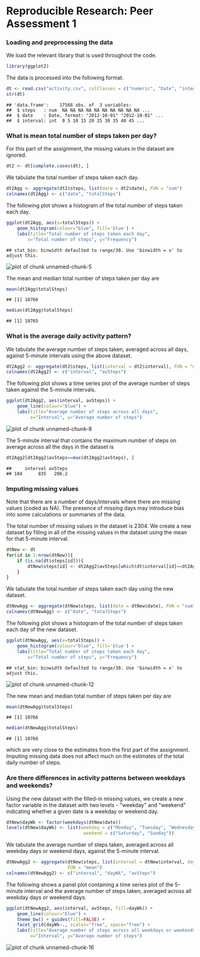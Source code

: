 # Reproducible Research: Peer Assessment 1


### Loading and preprocessing the data
We load the relevant library that is used throughout the code.

```r
library(ggplot2)
```

The data is processed into the following format.

```r
dt <- read.csv("activity.csv", colClasses = c("numeric", "Date", "integer"))
str(dt)
```

```
## 'data.frame':	17568 obs. of  3 variables:
##  $ steps   : num  NA NA NA NA NA NA NA NA NA NA ...
##  $ date    : Date, format: "2012-10-01" "2012-10-01" ...
##  $ interval: int  0 5 10 15 20 25 30 35 40 45 ...
```


### What is mean total number of steps taken per day?
For this part of the assignment, the missing values in the dataset are ignored.

```r
dt2 <- dt[complete.cases(dt), ]
```

We tabulate the total number of steps taken each day.

```r
dt2Agg <- aggregate(dt2$steps, list(date = dt2$date), FUN = "sum")
colnames(dt2Agg) <- c("date", "totalSteps")
```

The following plot shows a histogram of the total number of steps taken each day.

```r
ggplot(dt2Agg, aes(x=totalSteps)) + 
    geom_histogram(colour="blue", fill='blue') + 
    labs(title="Total number of steps taken each day", 
        x="Total number of steps", y="Frequency")
```

```
## stat_bin: binwidth defaulted to range/30. Use 'binwidth = x' to adjust this.
```

![plot of chunk unnamed-chunk-5](PA1_template_files/figure-html/unnamed-chunk-5.png) 

The mean and median total number of steps taken per day are

```r
mean(dt2Agg$totalSteps)
```

```
## [1] 10766
```

```r
median(dt2Agg$totalSteps)
```

```
## [1] 10765
```


### What is the average daily activity pattern?
We tabulate the average number of steps taken, averaged across all days, against 5-minute intervals using the above dataset. 

```r
dt2Agg2 <- aggregate(dt2$steps, list(interval = dt2$interval), FUN = "mean")
colnames(dt2Agg2) <- c("interval", "avSteps")
```

The following plot shows a time series plot of the average number of steps taken against the 5-minute intervals. 

```r
ggplot(dt2Agg2, aes(interval, avSteps)) +
    geom_line(colour="blue") +
    labs(title="Average number of steps across all days", 
         x="Interval", y="Average number of steps")
```

![plot of chunk unnamed-chunk-8](PA1_template_files/figure-html/unnamed-chunk-8.png) 

The 5-minute interval that contains the maximum number of steps on average across all the days in the dataset is

```r
dt2Agg2[dt2Agg2$avSteps==max(dt2Agg2$avSteps), ]
```

```
##     interval avSteps
## 104      835   206.2
```


### Imputing missing values
Note that there are a number of days/intervals where there are missing values (coded as NA). The presence of missing days may introduce bias into some calculations or summaries of the data.

The total number of missing values in the dataset is 2304. We create a new dataset by filling in all of the missing values in the dataset using the mean for that 5-minute interval.

```r
dtNew <- dt
for(id in 1:nrow(dtNew)){
    if (is.na(dt$steps[id])){
        dtNew$steps[id] <- dt2Agg2$avSteps[which(dt$interval[id]==dt2Agg2$interval)]
    }
}
```

We tabulate the total number of steps taken each day using the new dataset.

```r
dtNewAgg <- aggregate(dtNew$steps, list(date = dtNew$date), FUN = "sum")
colnames(dtNewAgg) <- c("date", "totalSteps")
```

The following plot shows a histogram of the total number of steps taken each day of the new dataset.

```r
ggplot(dtNewAgg, aes(x=totalSteps)) + 
    geom_histogram(colour="blue", fill='blue') + 
    labs(title="Total number of steps taken each day", 
        x="Total number of steps", y="Frequency")
```

```
## stat_bin: binwidth defaulted to range/30. Use 'binwidth = x' to adjust this.
```

![plot of chunk unnamed-chunk-12](PA1_template_files/figure-html/unnamed-chunk-12.png) 

The new mean and median total number of steps taken per day are

```r
mean(dtNewAgg$totalSteps)
```

```
## [1] 10766
```

```r
median(dtNewAgg$totalSteps)
```

```
## [1] 10766
```
which are very close to the estimates from the first part of the assignment. Imputing missing data does not affect much on the estimates of the total daily number of steps.


### Are there differences in activity patterns between weekdays and weekends?
Using the new dataset with the filled-in missing values, we create a new factor variable in the dataset with two levels - "weekday" and "weekend" indicating whether a given date is a weekday or weekend day.

```r
dtNew$dayWk <- factor(weekdays(dtNew$date))
levels(dtNew$dayWk) <- list(weekday = c("Monday", "Tuesday", "Wednesday", "Thursday", "Friday"),
                             weekend = c("Saturday", "Sunday"))
```

We tabulate the average number of steps taken, averaged across all weekday days or weekend days, against the 5-minute interval.

```r
dtNewAgg2 <- aggregate(dtNew$steps, list(interval = dtNew$interval, dayWk = dtNew$dayWk), 
                       FUN = "mean")
colnames(dtNewAgg2) <- c("interval", "dayWk", "avSteps")
```

The following shows a panel plot containing a time series plot of the 5-minute interval and the average number of steps taken, averaged across all weekday days or weekend days.

```r
ggplot(dtNewAgg2, aes(interval, avSteps, fill=dayWk)) +
    geom_line(colour="blue") +
    theme_bw() + guides(fill=FALSE) +
    facet_grid(dayWk~., scales="free", space="free") + 
    labs(title="Average number of steps across all weekdays or weekends", 
         x="Interval", y="Average number of steps")
```

![plot of chunk unnamed-chunk-16](PA1_template_files/figure-html/unnamed-chunk-16.png) 
